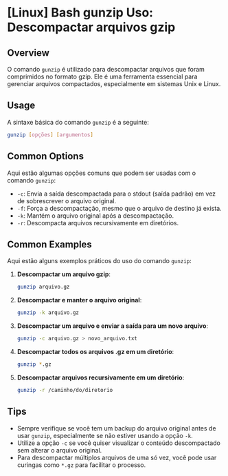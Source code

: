 # [Linux] Bash gunzip Uso: Descompactar arquivos gzip

## Overview
O comando `gunzip` é utilizado para descompactar arquivos que foram comprimidos no formato gzip. Ele é uma ferramenta essencial para gerenciar arquivos compactados, especialmente em sistemas Unix e Linux.

## Usage
A sintaxe básica do comando `gunzip` é a seguinte:

```bash
gunzip [opções] [argumentos]
```

## Common Options
Aqui estão algumas opções comuns que podem ser usadas com o comando `gunzip`:

- `-c`: Envia a saída descompactada para o stdout (saída padrão) em vez de sobrescrever o arquivo original.
- `-f`: Força a descompactação, mesmo que o arquivo de destino já exista.
- `-k`: Mantém o arquivo original após a descompactação.
- `-r`: Descompacta arquivos recursivamente em diretórios.

## Common Examples
Aqui estão alguns exemplos práticos do uso do comando `gunzip`:

1. **Descompactar um arquivo gzip**:
   ```bash
   gunzip arquivo.gz
   ```

2. **Descompactar e manter o arquivo original**:
   ```bash
   gunzip -k arquivo.gz
   ```

3. **Descompactar um arquivo e enviar a saída para um novo arquivo**:
   ```bash
   gunzip -c arquivo.gz > novo_arquivo.txt
   ```

4. **Descompactar todos os arquivos .gz em um diretório**:
   ```bash
   gunzip *.gz
   ```

5. **Descompactar arquivos recursivamente em um diretório**:
   ```bash
   gunzip -r /caminho/do/diretorio
   ```

## Tips
- Sempre verifique se você tem um backup do arquivo original antes de usar `gunzip`, especialmente se não estiver usando a opção `-k`.
- Utilize a opção `-c` se você quiser visualizar o conteúdo descompactado sem alterar o arquivo original.
- Para descompactar múltiplos arquivos de uma só vez, você pode usar curingas como `*.gz` para facilitar o processo.